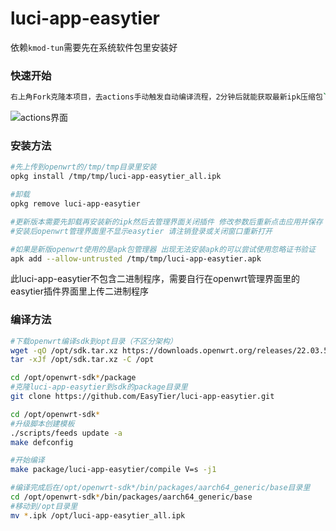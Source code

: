 # luci-app-easytier

依赖`kmod-tun`需要先在系统软件包里安装好
### 快速开始
```bash
右上角Fork克隆本项目，去actions手动触发自动编译流程，2分钟后就能获取最新ipk压缩包`luci-app-easytier.zip`解压上传到Openwrt软路由安装即可

```
![actions界面](https://github.com/user-attachments/assets/7e5e843b-eb01-48f1-81ab-226a1418ca0f)
### 安装方法
```bash
#先上传到openwrt的/tmp/tmp目录里安装
opkg install /tmp/tmp/luci-app-easytier_all.ipk

#卸载
opkg remove luci-app-easytier

#更新版本需要先卸载再安装新的ipk然后去管理界面关闭插件 修改参数后重新点击应用并保存
#安装后openwrt管理界面里不显示easytier 请注销登录或关闭窗口重新打开  
```

```bash
#如果是新版openwrt使用的是apk包管理器 出现无法安装apk的可以尝试使用忽略证书验证
apk add --allow-untrusted /tmp/tmp/luci-app-easytier.apk
```

此luci-app-easytier不包含二进制程序，需要自行在openwrt管理界面里的easytier插件界面里上传二进制程序

### 编译方法
```bash
#下载openwrt编译sdk到opt目录（不区分架构）
wget -qO /opt/sdk.tar.xz https://downloads.openwrt.org/releases/22.03.5/targets/rockchip/armv8/openwrt-sdk-22.03.5-rockchip-armv8_gcc-11.2.0_musl.Linux-x86_64.tar.xz
tar -xJf /opt/sdk.tar.xz -C /opt

cd /opt/openwrt-sdk*/package
#克隆luci-app-easytier到sdk的package目录里
git clone https://github.com/EasyTier/luci-app-easytier.git

cd /opt/openwrt-sdk*
#升级脚本创建模板
./scripts/feeds update -a
make defconfig

#开始编译
make package/luci-app-easytier/compile V=s -j1

#编译完成后在/opt/openwrt-sdk*/bin/packages/aarch64_generic/base目录里
cd /opt/openwrt-sdk*/bin/packages/aarch64_generic/base
#移动到/opt目录里
mv *.ipk /opt/luci-app-easytier_all.ipk
```
